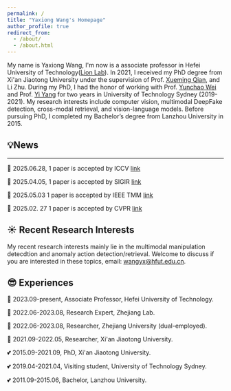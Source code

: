 ```yaml
---
permalink: /
title: "Yaxiong Wang's Homepage"
author_profile: true
redirect_from: 
  - /about/
  - /about.html
---
```


My name is Yaxiong Wang, I'm now is a associate professor in Hefei University of Technology([Lion Lab](https://lion-hfut.github.io/cn-cn/)). In 2021, I received my PhD degree from Xi'an Jiaotong University under the supervision of Prof. [Xueming Qian](https://scholar.google.com/citations?user=skQCiQQAAAAJ&hl=en), and Li Zhu. During my PhD, I had the honor of working with Prof. [Yunchao Wei](https://scholar.google.com.sg/citations?user=qL9Csv0AAAAJ&hl=en) and Prof. [Yi Yang](https://scholar.google.com/citations?user=RMSuNFwAAAAJ&hl=en) for two years in University of Technology Sydney (2019-2021). My research interests include computer vision, multimodal DeepFake detection, cross-modal retrieval, and vision-language models. Before pursuing PhD,  I completed my Bachelor’s degree from Lanzhou University in 2015.



## 💡News
------
:tada: 2025.06.28, 1 paper is accepted by ICCV [link](https://arxiv.org/pdf/2411.17776)

:tada: 2025.04.05, 1 paper is accepted by SIGIR [link](https://arxiv.org/pdf/2410.17810)

:tada: 2025.05.03  1 paper is accepted by IEEE TMM [link](https://arxiv.org/abs/2504.05316)

:tada: 2025.02. 27 1 paper is accepted by CVPR [link](https://openaccess.thecvf.com/content/CVPR2025/html/Zhang_ASAP_Advancing_Semantic_Alignment_Promotes_Multi-Modal_Manipulation_Detecting_and_Grounding_CVPR_2025_paper.html)


## :sunny: Recent Research Interests
My recent research interests mainly lie in the multimodal manipulation detecdtion and anomaly action detection/retrieval. Welcome to discuss if you are interested in these topics, email: wangyx@hfut.edu.cn.

## :sunglasses: Experiences
:construction_worker: 2023.09-present, Associate Professor, Hefei University of Technology.

:construction_worker: 2022.06-2023.08, Research Expert, Zhejiang Lab.

:construction_worker: 2022.06-2023.08, Researcher, Zhejiang University (dual-employed).

:construction_worker: 2021.09-2022.05, Researcher, Xi'an Jiaotong University.

:two_hearts: 2015.09-2021.09, PhD, Xi'an Jiaotong University.

:two_hearts: 2019.04-2021.04, Visiting student, University of Technology Sydney.

:two_hearts: 2011.09-2015.06, Bachelor, Lanzhou University.

